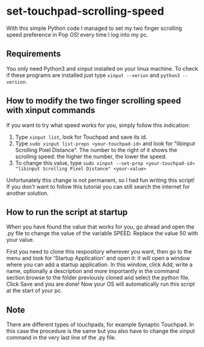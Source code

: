 # set-touchpad-scrolling-speed
With this simple Python code I managed to set my two finger scrolling speed preference in Pop OS! every time I log into my pc.

## Requirements
You only need Python3 and xinput installed on your linux machine.
To check if these programs are installed just type `xinput --verion` and `python3 --version`.

## How to modify the two finger scrolling speed with xinput commands
If you want to try what speed works for you, simply follow this indication:
1. Type `xinput list`, look for Touchpad and save its id.
2. Type `sudo xinput list-props <your-touchpad-id>` and look for "libinput Scrolling Pixel Distance". The number to the right of it shows the scrolling speed: the higher the number, the lower the speed.
3. To change this value, type `sudo xinput --set-prop <your-touchpad-id> "libinput Scrolling Pixel Distance" <your-value>`

Unfortunately this change is not permanent, so I had fun writing this script! If you don't want to follow this tutorial you can still search the internet for another solution.

## How to run the script at startup
When you have found the value that works for you, go ahead and open the .py file to change the value of the variable SPEED. Replace the value 50 with your value.

First you need to clone this respository wherever you want, then go to the menu and look for 'Startup Application' and open it: it will open a window where you can add a startup application.
In this window, click Add, write a name, optionally a description and more importantly in the command section browse to the folder previously cloned and select the python file.
Click Save and you are done!
Now your OS will automatically run this script at the start of your pc.

## Note
There are different types of touchpads, for example Synaptic Touchpad. In this case the procedure is the same but you also have to change the xinput command in the very last line of the .py file.
